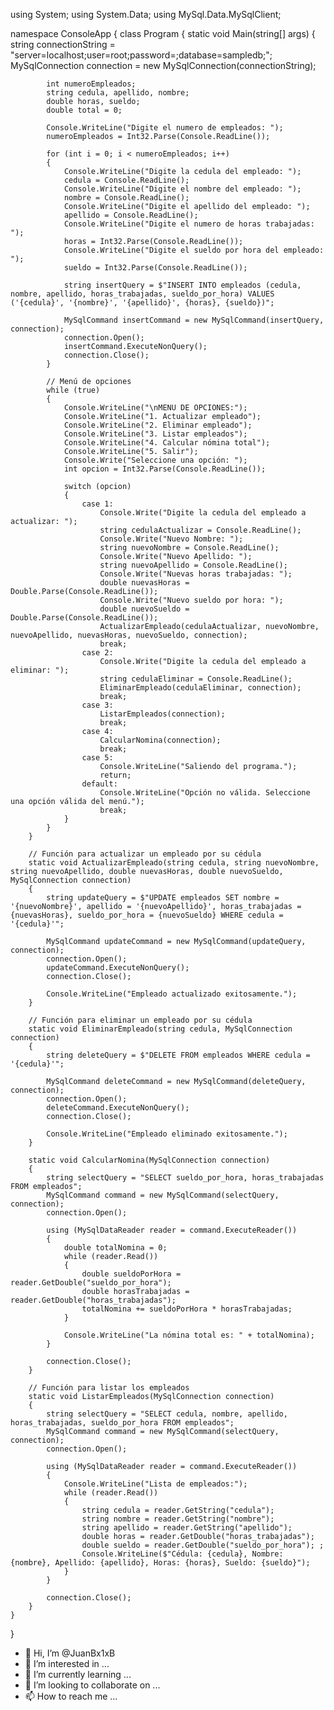 
using System;
using System.Data;
using MySql.Data.MySqlClient;


namespace ConsoleApp
{
    class Program
    {
        static void Main(string[] args)
        {
            string connectionString = "server=localhost;user=root;password=;database=sampledb;";
            MySqlConnection connection = new MySqlConnection(connectionString);

            int numeroEmpleados;
            string cedula, apellido, nombre;
            double horas, sueldo;
            double total = 0;

            Console.WriteLine("Digite el numero de empleados: ");
            numeroEmpleados = Int32.Parse(Console.ReadLine());

            for (int i = 0; i < numeroEmpleados; i++)
            {
                Console.WriteLine("Digite la cedula del empleado: ");
                cedula = Console.ReadLine();
                Console.WriteLine("Digite el nombre del empleado: ");
                nombre = Console.ReadLine();
                Console.WriteLine("Digite el apellido del empleado: ");
                apellido = Console.ReadLine();
                Console.WriteLine("Digite el numero de horas trabajadas: ");
                horas = Int32.Parse(Console.ReadLine());
                Console.WriteLine("Digite el sueldo por hora del empleado: ");
                sueldo = Int32.Parse(Console.ReadLine());

                string insertQuery = $"INSERT INTO empleados (cedula, nombre, apellido, horas_trabajadas, sueldo_por_hora) VALUES ('{cedula}', '{nombre}', '{apellido}', {horas}, {sueldo})";

                MySqlCommand insertCommand = new MySqlCommand(insertQuery, connection);
                connection.Open();
                insertCommand.ExecuteNonQuery();
                connection.Close();
            }

            // Menú de opciones
            while (true)
            {
                Console.WriteLine("\nMENU DE OPCIONES:");
                Console.WriteLine("1. Actualizar empleado");
                Console.WriteLine("2. Eliminar empleado");
                Console.WriteLine("3. Listar empleados");
                Console.WriteLine("4. Calcular nómina total");
                Console.WriteLine("5. Salir");
                Console.Write("Seleccione una opción: ");
                int opcion = Int32.Parse(Console.ReadLine());

                switch (opcion)
                {
                    case 1:
                        Console.Write("Digite la cedula del empleado a actualizar: ");
                        string cedulaActualizar = Console.ReadLine();
                        Console.Write("Nuevo Nombre: ");
                        string nuevoNombre = Console.ReadLine();
                        Console.Write("Nuevo Apellido: ");
                        string nuevoApellido = Console.ReadLine();
                        Console.Write("Nuevas horas trabajadas: ");
                        double nuevasHoras = Double.Parse(Console.ReadLine());
                        Console.Write("Nuevo sueldo por hora: ");
                        double nuevoSueldo = Double.Parse(Console.ReadLine());
                        ActualizarEmpleado(cedulaActualizar, nuevoNombre, nuevoApellido, nuevasHoras, nuevoSueldo, connection);
                        break;
                    case 2:
                        Console.Write("Digite la cedula del empleado a eliminar: ");
                        string cedulaEliminar = Console.ReadLine();
                        EliminarEmpleado(cedulaEliminar, connection);
                        break;
                    case 3:
                        ListarEmpleados(connection);
                        break;
                    case 4:
                        CalcularNomina(connection);
                        break;
                    case 5:
                        Console.WriteLine("Saliendo del programa.");
                        return;
                    default:
                        Console.WriteLine("Opción no válida. Seleccione una opción válida del menú.");
                        break;
                }
            }
        }

        // Función para actualizar un empleado por su cédula
        static void ActualizarEmpleado(string cedula, string nuevoNombre, string nuevoApellido, double nuevasHoras, double nuevoSueldo, MySqlConnection connection)
        {
            string updateQuery = $"UPDATE empleados SET nombre = '{nuevoNombre}', apellido = '{nuevoApellido}', horas_trabajadas = {nuevasHoras}, sueldo_por_hora = {nuevoSueldo} WHERE cedula = '{cedula}'";

            MySqlCommand updateCommand = new MySqlCommand(updateQuery, connection);
            connection.Open();
            updateCommand.ExecuteNonQuery();
            connection.Close();

            Console.WriteLine("Empleado actualizado exitosamente.");
        }

        // Función para eliminar un empleado por su cédula
        static void EliminarEmpleado(string cedula, MySqlConnection connection)
        {
            string deleteQuery = $"DELETE FROM empleados WHERE cedula = '{cedula}'";

            MySqlCommand deleteCommand = new MySqlCommand(deleteQuery, connection);
            connection.Open();
            deleteCommand.ExecuteNonQuery();
            connection.Close();

            Console.WriteLine("Empleado eliminado exitosamente.");
        }

        static void CalcularNomina(MySqlConnection connection)
        {
            string selectQuery = "SELECT sueldo_por_hora, horas_trabajadas FROM empleados";
            MySqlCommand command = new MySqlCommand(selectQuery, connection);
            connection.Open();

            using (MySqlDataReader reader = command.ExecuteReader())
            {
                double totalNomina = 0;
                while (reader.Read())
                {
                    double sueldoPorHora = reader.GetDouble("sueldo_por_hora");
                    double horasTrabajadas = reader.GetDouble("horas_trabajadas");
                    totalNomina += sueldoPorHora * horasTrabajadas;
                }

                Console.WriteLine("La nómina total es: " + totalNomina);
            }

            connection.Close();
        }

        // Función para listar los empleados
        static void ListarEmpleados(MySqlConnection connection)
        {
            string selectQuery = "SELECT cedula, nombre, apellido, horas_trabajadas, sueldo_por_hora FROM empleados";
            MySqlCommand command = new MySqlCommand(selectQuery, connection);
            connection.Open();

            using (MySqlDataReader reader = command.ExecuteReader())
            {
                Console.WriteLine("Lista de empleados:");
                while (reader.Read())
                {
                    string cedula = reader.GetString("cedula");
                    string nombre = reader.GetString("nombre");
                    string apellido = reader.GetString("apellido");
                    double horas = reader.GetDouble("horas_trabajadas");
                    double sueldo = reader.GetDouble("sueldo_por_hora"); ;
                    Console.WriteLine($"Cédula: {cedula}, Nombre: {nombre}, Apellido: {apellido}, Horas: {horas}, Sueldo: {sueldo}");
                }
            }

            connection.Close();
        }
    }
}
- 👋 Hi, I’m @JuanBx1xB
- 👀 I’m interested in ...
- 🌱 I’m currently learning ...
- 💞️ I’m looking to collaborate on ...
- 📫 How to reach me ...

<!---
JuanBx1xB/JuanBx1xB is a ✨ special ✨ repository because its `README.md` (this file) appears on your GitHub profile.
You can click the Preview link to take a look at your changes.
--->
